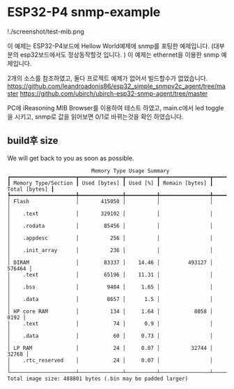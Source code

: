 # ESP32-P4 snmp-example

!./screenshot/test-mib.png

이 예제는 ESP32-P4보드에 Hellow World예제에 snmp를 포팅한 예제입니다. (대부분의 esp32보드에서도 정상동작할것 입니다. )
이 예제는 ethernet을 이용한 snmp 예제입니다.

2개의 소스를 참조하였고, 둘다 프로젝트 예제가 없어서 빌드할수가 없었습니다.
https://github.com/leandroadonis86/esp32_simple_snmpv2c_agent/tree/master
https://github.com/ubirch/ubirch-esp32-snmp-agent/tree/master

PC에 iReasoning MIB Browser를 이용하여 테스트 하였고, main.c에서 led toggle을 시키고, snmp로 값을 읽어보면 0/1로 바뀌는것을 확인 하였습니다.
 
## build후 size

We will get back to you as soon as possible.
```
                           Memory Type Usage Summary
┏━━━━━━━━━━━━━━━━━━━━━┳━━━━━━━━━━━━━━┳━━━━━━━━━━┳━━━━━━━━━━━━━━━━┳━━━━━━━━━━━━━━━┓
┃ Memory Type/Section ┃ Used [bytes] ┃ Used [%] ┃ Remain [bytes] ┃ Total [bytes] ┃
┡━━━━━━━━━━━━━━━━━━━━━╇━━━━━━━━━━━━━━╇━━━━━━━━━━╇━━━━━━━━━━━━━━━━╇━━━━━━━━━━━━━━━┩
│ Flash               │       415050 │          │                │               │
│    .text            │       329102 │          │                │               │
│    .rodata          │        85456 │          │                │               │
│    .appdesc         │          256 │          │                │               │
│    .init_array      │          236 │          │                │               │
│ DIRAM               │        83337 │    14.46 │         493127 │        576464 │
│    .text            │        65196 │    11.31 │                │               │
│    .bss             │         9484 │     1.65 │                │               │
│    .data            │         8657 │      1.5 │                │               │
│ HP core RAM         │          134 │     1.64 │           8058 │          8192 │
│    .text            │           74 │      0.9 │                │               │
│    .data            │           60 │     0.73 │                │               │
│ LP RAM              │           24 │     0.07 │          32744 │         32768 │
│    .rtc_reserved    │           24 │     0.07 │                │               │
└─────────────────────┴──────────────┴──────────┴────────────────┴───────────────┘
Total image size: 488801 bytes (.bin may be padded larger)

```
